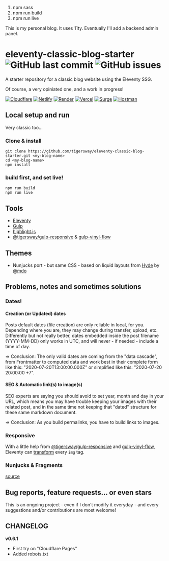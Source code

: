 1. npm sass
2. npm run build
3. npm run live

This is my personal blog. It uses 11ty. Eventually I'll add a backend admin panel.



# eleventy-classic-blog-starter  ![GitHub last commit](https://img.shields.io/github/last-commit/tigersway/eleventy-classic-blog-starter?style=flat-square) ![GitHub issues](https://img.shields.io/github/issues/tigersway/eleventy-classic-blog-starter?style=flat-square)

A starter repository for a classic blog website using the Eleventy SSG.

Of course, a very opiniated one, and a work in progress!

[![Cloudflare](https://img.shields.io/badge/-cloudflare-f38020?style=flat-square&logo=eleventy)](https://eleventy-classic-blog-starter.pages.dev/)
[![Netlify](https://img.shields.io/badge/-netlify-45a2be?style=flat-square&logo=eleventy)](https://eleventy-classic-blog-starter.netlify.app/)
[![Render](https://img.shields.io/badge/-render-46e3b7?style=flat-square&logo=eleventy)](https://eleventy-classic-blog-starter.onrender.com/)
[![Vercel](https://img.shields.io/badge/-vercel-000?style=flat-square&logo=eleventy)](https://eleventy-classic-blog-starter.vercel.app/)
[![Surge](https://img.shields.io/badge/-surge-def1e7?style=flat-square&logo=eleventy)](https://eleventy-classic-blog-starter.surge.sh/)
[![Hostman](https://img.shields.io/badge/-hostman-0959cd?style=flat-square&logo=eleventy)](https://eleventy-classic-blog-starter.hostman.site/)


## Local setup and run
Very classic too...
### Clone & install
```
git clone https://github.com/tigersway/eleventy-classic-blog-starter.git <my-blog-name>
cd <my-blog-name>
npm install
```
### build first, and set live!
```
npm run build
npm run live
```

## Tools

- [Eleventy](https://www.11ty.dev/)
- [Gulp](https://gulpjs.com/)
- [highlight.js](https://highlightjs.org/)
- [@tigersway/gulp-responsive](https://github.com/TigersWay/gulp-responsive) & [gulp-vinyl-flow](https://github.com/TigersWay/gulp-vinyl-flow)

## Themes

- Nunjucks port - but same CSS - based on liquid layouts from [Hyde](https://hyde.getpoole.com/) by [@mdo](https://twitter.com/mdo)

## Problems, notes and sometimes solutions

### Dates!

#### Creation (or Updated) dates

Posts default dates (file creation) are only reliable in local, for you. Depending where you are, they may change during transfer, upload, etc.
Differently but not really better, dates embedded inside the post filename (YYYY-MM-DD) only works in UTC, and will never - if needed - include a time of day.

=> Conclusion: The only valid dates are coming from the "data cascade", from Frontmatter to computed data and work best in their complete form like this: "2020-07-20T13:00:00.000Z" or simplified like this: "2020-07-20 20:00:00 +7".

#### SEO & Automatic link(s) to image(s)

SEO experts are saying you should avoid to set year, month and day in your URL, which means you may have trouble keeping your images with their related post, and in the same time not keeping that "dated" structure for these same markdown document.

=> Conclusion: As you build permalinks, you have to build links to images.

### Responsive

With a little help from [@tigersway/gulp-responsive](https://github.com/TigersWay/gulp-responsive) and [gulp-vinyl-flow](https://github.com/TigersWay/gulp-vinyl-flow), Eleventy can [transform](.eleventy.js#L76-L88) every `img` tag.

### Nunjucks & Fragments

[source](.eleventy.js#L42-L49)

## Bug reports, feature requests... or even stars
This is an ongoing project - even if I don't modify it everyday - and every suggestions and/or contributions are most welcome!

## CHANGELOG

**v0.6.1**
  - First try on "Cloudflare Pages"
  - Added robots.txt 
